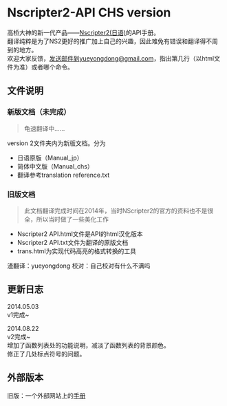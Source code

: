 Nscripter2-API CHS version
==============

高桥大神的新一代产品——[Nscripter2(日语)](http://www.nscripter.com/)的API手册。    
翻译纯粹是为了NS2更好的推广加上自己的兴趣，因此难免有错误和翻译得不周到的地方。     
欢迎大家反馈，发送邮件到yueyongdong@gmail.com，指出第几行（以html文件为准）或者哪个命令。

## 文件说明 ##

### 新版文档（未完成） ###

> 龟速翻译中......     

version 2文件夹内为新版文档。分为     
* 日语原版（Manual_jp）    
* 简体中文版（Manual_chs）     
* 翻译参考translation reference.txt         

### 旧版文档 ###

> 此文档翻译完成时间在2014年，当时NScripter2的官方的资料也不是很全，所以当时做了一些美化工作    

* Nscripter2 API.html文件是API的html汉化版本   
* Nscripter2 API.txt文件为翻译的原版文档   
* trans.html为实现代码高亮的格式转换的工具

渣翻译：yueyongdong 校对：自己校对有什么不满吗

## 更新日志 ##

2014.05.03    
v1完成~

2014.08.22    
v2完成~    
增加了函数列表处的功能说明，减淡了函数列表的背景颜色。     
修正了几处标点符号的问题。


## 外部版本

旧版：一个外部网站上的[手册](http://chenhai.net/NScripter2APICHSv0.2.html "有问题请发送邮件")
